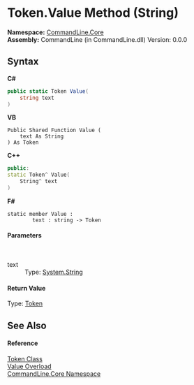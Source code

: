 # Token.Value Method (String)
 

**Namespace:**&nbsp;<a href="N_CommandLine_Core">CommandLine.Core</a><br />**Assembly:**&nbsp;CommandLine (in CommandLine.dll) Version: 0.0.0

## Syntax

**C#**<br />
``` C#
public static Token Value(
	string text
)
```

**VB**<br />
``` VB
Public Shared Function Value ( 
	text As String
) As Token
```

**C++**<br />
``` C++
public:
static Token^ Value(
	String^ text
)
```

**F#**<br />
``` F#
static member Value : 
        text : string -> Token 

```


#### Parameters
&nbsp;<dl><dt>text</dt><dd>Type: <a href="https://docs.microsoft.com/dotnet/api/system.string" target="_blank">System.String</a><br /></dd></dl>

#### Return Value
Type: <a href="T_CommandLine_Core_Token">Token</a>

## See Also


#### Reference
<a href="T_CommandLine_Core_Token">Token Class</a><br /><a href="Overload_CommandLine_Core_Token_Value">Value Overload</a><br /><a href="N_CommandLine_Core">CommandLine.Core Namespace</a><br />